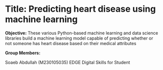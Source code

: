 # Title: Predicting heart disease using machine learning
>
**Objective:** These various Python-based machine learning and data science libraries build a machine learning model capable of predicting whether or not someone has heart disease based on their medical attributes

**Group Members:**

Soaeb Abdullah (M230105035)
EDGE Digital Skills for Student
